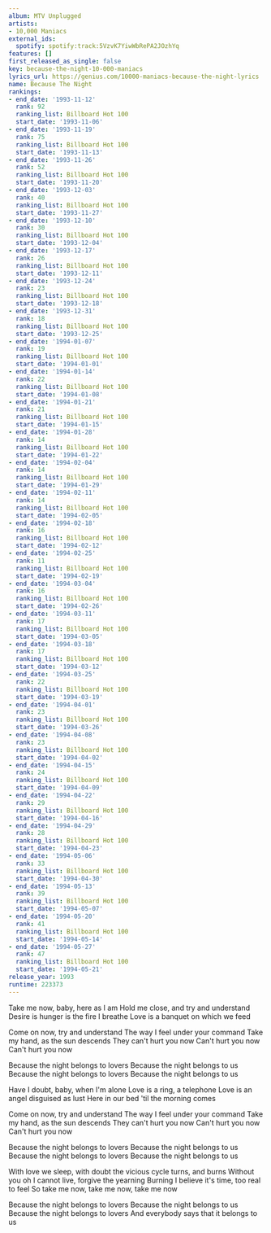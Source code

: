 ```yaml
---
album: MTV Unplugged
artists:
- 10,000 Maniacs
external_ids:
  spotify: spotify:track:5VzvK7YiwWbRePA2JOzhYq
features: []
first_released_as_single: false
key: because-the-night-10-000-maniacs
lyrics_url: https://genius.com/10000-maniacs-because-the-night-lyrics
name: Because The Night
rankings:
- end_date: '1993-11-12'
  rank: 92
  ranking_list: Billboard Hot 100
  start_date: '1993-11-06'
- end_date: '1993-11-19'
  rank: 75
  ranking_list: Billboard Hot 100
  start_date: '1993-11-13'
- end_date: '1993-11-26'
  rank: 52
  ranking_list: Billboard Hot 100
  start_date: '1993-11-20'
- end_date: '1993-12-03'
  rank: 40
  ranking_list: Billboard Hot 100
  start_date: '1993-11-27'
- end_date: '1993-12-10'
  rank: 30
  ranking_list: Billboard Hot 100
  start_date: '1993-12-04'
- end_date: '1993-12-17'
  rank: 26
  ranking_list: Billboard Hot 100
  start_date: '1993-12-11'
- end_date: '1993-12-24'
  rank: 23
  ranking_list: Billboard Hot 100
  start_date: '1993-12-18'
- end_date: '1993-12-31'
  rank: 18
  ranking_list: Billboard Hot 100
  start_date: '1993-12-25'
- end_date: '1994-01-07'
  rank: 19
  ranking_list: Billboard Hot 100
  start_date: '1994-01-01'
- end_date: '1994-01-14'
  rank: 22
  ranking_list: Billboard Hot 100
  start_date: '1994-01-08'
- end_date: '1994-01-21'
  rank: 21
  ranking_list: Billboard Hot 100
  start_date: '1994-01-15'
- end_date: '1994-01-28'
  rank: 14
  ranking_list: Billboard Hot 100
  start_date: '1994-01-22'
- end_date: '1994-02-04'
  rank: 14
  ranking_list: Billboard Hot 100
  start_date: '1994-01-29'
- end_date: '1994-02-11'
  rank: 14
  ranking_list: Billboard Hot 100
  start_date: '1994-02-05'
- end_date: '1994-02-18'
  rank: 16
  ranking_list: Billboard Hot 100
  start_date: '1994-02-12'
- end_date: '1994-02-25'
  rank: 11
  ranking_list: Billboard Hot 100
  start_date: '1994-02-19'
- end_date: '1994-03-04'
  rank: 16
  ranking_list: Billboard Hot 100
  start_date: '1994-02-26'
- end_date: '1994-03-11'
  rank: 17
  ranking_list: Billboard Hot 100
  start_date: '1994-03-05'
- end_date: '1994-03-18'
  rank: 17
  ranking_list: Billboard Hot 100
  start_date: '1994-03-12'
- end_date: '1994-03-25'
  rank: 22
  ranking_list: Billboard Hot 100
  start_date: '1994-03-19'
- end_date: '1994-04-01'
  rank: 23
  ranking_list: Billboard Hot 100
  start_date: '1994-03-26'
- end_date: '1994-04-08'
  rank: 23
  ranking_list: Billboard Hot 100
  start_date: '1994-04-02'
- end_date: '1994-04-15'
  rank: 24
  ranking_list: Billboard Hot 100
  start_date: '1994-04-09'
- end_date: '1994-04-22'
  rank: 29
  ranking_list: Billboard Hot 100
  start_date: '1994-04-16'
- end_date: '1994-04-29'
  rank: 28
  ranking_list: Billboard Hot 100
  start_date: '1994-04-23'
- end_date: '1994-05-06'
  rank: 33
  ranking_list: Billboard Hot 100
  start_date: '1994-04-30'
- end_date: '1994-05-13'
  rank: 39
  ranking_list: Billboard Hot 100
  start_date: '1994-05-07'
- end_date: '1994-05-20'
  rank: 41
  ranking_list: Billboard Hot 100
  start_date: '1994-05-14'
- end_date: '1994-05-27'
  rank: 47
  ranking_list: Billboard Hot 100
  start_date: '1994-05-21'
release_year: 1993
runtime: 223373
---
```

Take me now, baby, here as I am
Hold me close, and try and understand
Desire is hunger is the fire I breathe
Love is a banquet on which we feed


Come on now, try and understand
The way I feel under your command
Take my hand, as the sun descends
They can't hurt you now
Can't hurt you now
Can't hurt you now


Because the night belongs to lovers
Because the night belongs to us
Because the night belongs to lovers
Because the night belongs to us


Have I doubt, baby, when I'm alone
Love is a ring, a telephone
Love is an angel disguised as lust
Here in our bed 'til the morning comes


Come on now, try and understand
The way I feel under your command
Take my hand, as the sun descends
They can't hurt you now
Can't hurt you now
Can't hurt you now


Because the night belongs to lovers
Because the night belongs to us
Because the night belongs to lovers
Because the night belongs to us


With love we sleep, with doubt the vicious cycle turns, and burns
Without you oh I cannot live, forgive the yearning Burning
I believe it's time, too real to feel
So take me now, take me now, take me now


Because the night belongs to lovers
Because the night belongs to us
Because the night belongs to lovers
And everybody says that it belongs to us
